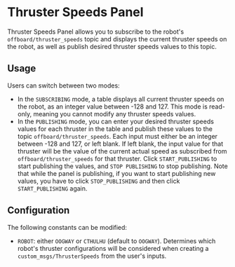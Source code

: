 # Thruster Speeds Panel
Thruster Speeds Panel allows you to subscribe to the robot's `offboard/thruster_speeds` topic and displays the current
thruster speeds on the robot, as well as publish desired thruster speeds values to this topic.

## Usage
Users can switch between two modes:
- In the `SUBSCRIBING` mode, a table displays all current thruster speeds on the robot, 
as an integer value between -128 and 127. This mode is read-only, meaning you cannot modify any thruster speeds values.
- In the `PUBLISHING` mode, you can enter your desired thruster speeds values for each thruster in the table and 
publish these values to the topic `offboard/thruster_speeds`. Each input must either be an integer between -128 and 127, 
or left blank. If left blank, the input value for that thruster will be the value of the current actual speed 
as subscribed from `offboard/thruster_speeds` for that thruster. 
Click `START_PUBLISHING` to start publishing the values, and `STOP PUBLISHING` to stop publishing. Note that while 
the panel is publishing, if you want to start publishing new values, you have to click `STOP_PUBLISHING` and then click
`START_PUBLISHING` again.

## Configuration
The following constants can be modified:
- `ROBOT`: either `OOGWAY` or `CTHULHU` (default to `OOGWAY`). Determines which robot's thruster configurations 
will be considered when creating a `custom_msgs/ThrusterSpeeds` from the user's inputs.